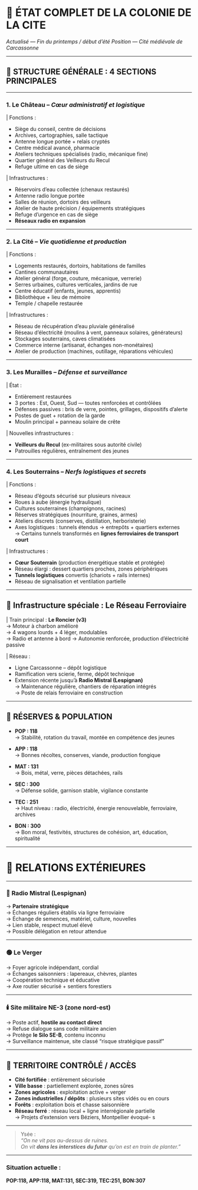 # 🏰 **ÉTAT COMPLET DE LA COLONIE DE LA CITE**

_Actualisé — Fin du printemps / début d’été_
_Position — Cité médiévale de Carcassonne_

---

## 🧱 **STRUCTURE GÉNÉRALE : 4 SECTIONS PRINCIPALES**

---

### 1. **Le Château** – _Cœur administratif et logistique_

| Fonctions :

- Siège du conseil, centre de décisions
- Archives, cartographies, salle tactique
- Antenne longue portée + relais cryptés
- Centre médical avancé, pharmacie
- Ateliers techniques spécialisés (radio, mécanique fine)
- Quartier général des Veilleurs du Recul
- Refuge ultime en cas de siège

| Infrastructures :

- Réservoirs d’eau collectée (chenaux restaurés)
- Antenne radio longue portée
- Salles de réunion, dortoirs des veilleurs
- Atelier de haute précision / équipements stratégiques
- Refuge d’urgence en cas de siège
- **Réseaux radio en expansion**


---

### 2. **La Cité** – _Vie quotidienne et production_

| Fonctions :

- Logements restaurés, dortoirs, habitations de familles
- Cantines communautaires
- Atelier général (forge, couture, mécanique, verrerie)
- Serres urbaines, cultures verticales, jardins de rue
- Centre éducatif (enfants, jeunes, apprentis)
- Bibliothèque + lieu de mémoire
- Temple / chapelle restaurée

| Infrastructures :

- Réseau de récupération d’eau pluviale généralisé
- Réseau d’électricité (moulins à vent, panneaux solaires, générateurs)
- Stockages souterrains, caves climatisées
- Commerce interne (artisanat, échanges non-monétaires)
- Atelier de production (machines, outillage, réparations véhicules)

---

### 3. **Les Murailles** – _Défense et surveillance_

| État :

- Entièrement restaurées
- 3 portes : Est, Ouest, Sud — toutes renforcées et contrôlées
- Défenses passives : bris de verre, pointes, grillages, dispositifs d’alerte
- Postes de guet + rotation de la garde
- Moulin principal + panneau solaire de crête

| Nouvelles infrastructures :

- **Veilleurs du Recul** (ex-militaires sous autorité civile)
- Patrouilles régulières, entraînement des jeunes

---

### 4. **Les Souterrains** – _Nerfs logistiques et secrets_

| Fonctions :

- Réseau d’égouts sécurisé sur plusieurs niveaux
- Roues à aube (énergie hydraulique)
- Cultures souterraines (champignons, racines)
- Réserves stratégiques (nourriture, graines, armes)
- Ateliers discrets (conserves, distillation, herboristerie)
- Axes logistiques : tunnels étendus → entrepôts + quartiers externes  
    → Certains tunnels transformés en **lignes ferroviaires de transport court**


| Infrastructures :
- **Cœur Souterrain** (production énergétique stable et protégée)
- Réseau élargi : dessert quartiers proches, zones périphériques
- **Tunnels logistiques** convertis (chariots + rails internes)
- Réseau de signalisation et ventilation partielle

---

## 🚂 **Infrastructure spéciale : Le Réseau Ferroviaire**

| Train principal : **Le Roncier (v3)**  
→ Moteur à charbon amélioré  
→ 4 wagons lourds + 4 léger, modulables  
→ Radio et antenne à bord 
→ Autonomie renforcée, production d’électricité passive

| Réseau :

- Ligne Carcassonne – dépôt logistique
- Ramification vers scierie, ferme, dépôt technique
- Extension récente jusqu’à **Radio Mistral (Lespignan)**  
    → Maintenance régulière, chantiers de réparation intégrés  
    → Poste de relais ferroviaire en construction

---
## 🌱 **RÉSERVES & POPULATION**

- **POP : 118**  
    → Stabilité, rotation du travail, montée en compétence des jeunes
    
- **APP : 118**  
    → Bonnes récoltes, conserves, viande, production fongique
    
- **MAT : 131**  
    → Bois, métal, verre, pièces détachées, rails
    
- **SEC : 300**  
    → Défense solide, garnison stable, vigilance constante
    
- **TEC : 251**  
    → Haut niveau : radio, électricité, énergie renouvelable, ferroviaire, archives
    
- **BON : 300**  
    → Bon moral, festivités, structures de cohésion, art, éducation, spiritualité

---

# 🤝 **RELATIONS EXTÉRIEURES**

---
### 🔷 **Radio Mistral** (Lespignan)

→ **Partenaire stratégique**  
→ Échanges réguliers établis via ligne ferroviaire  
→ Échange de semences, matériel, culture, nouvelles  
→ Lien stable, respect mutuel élevé  
→ Possible délégation en retour attendue

---
### 🟢 **Le Verger**

→ Foyer agricole indépendant, cordial  
→ Échanges saisonniers : lapereaux, chèvres, plantes  
→ Coopération technique et éducative  
→ Axe routier sécurisé + sentiers forestiers

---
### 🕯️ **Site militaire NE-3 (zone nord-est)**

→ Poste actif, **hostile au contact direct**  
→ Refuse dialogue sans code militaire ancien  
→ Protège **le Silo SE-B**, contenu inconnu  
→ Surveillance maintenue, site classé “risque stratégique passif”

---

## 🧭 **TERRITOIRE CONTRÔLÉ / ACCÈS**

- **Cité fortifiée** : entièrement sécurisée
- **Ville basse** : partiellement explorée, zones sûres
- **Zones agricoles** : exploitation active + verger
- **Zones industrielles / dépôts** : plusieurs sites vidés ou en cours
- **Forêts** : exploitation bois et chasse saisonnière
- **Réseau ferré** : réseau local + ligne interrégionale partielle  
    → Projets d’extension vers Béziers, Montpellier évoqué- s

---

> Ysée :  
> _“On ne vit pas au-dessus de ruines.  
> On vit **dans les interstices du futur** qu’on est en train de planter.”_

---

### Situation actuelle :

**POP:118, APP:118, MAT:131, SEC:319, TEC:251, BON:307**
